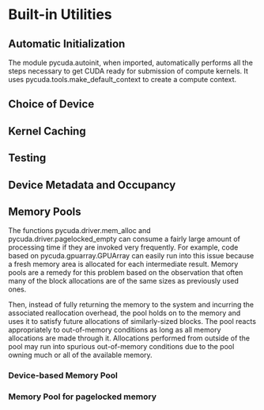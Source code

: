Built-in Utilities
==================

Automatic Initialization
------------------------

The module pycuda.autoinit, when imported, automatically performs all
the steps necessary to get CUDA ready for submission of compute kernels.
It uses pycuda.tools.make\_default\_context to create a compute context.

Choice of Device
----------------

Kernel Caching
--------------

Testing
-------

Device Metadata and Occupancy
-----------------------------

Memory Pools
------------

The functions pycuda.driver.mem\_alloc and
pycuda.driver.pagelocked\_empty can consume a fairly large amount of
processing time if they are invoked very frequently. For example, code
based on pycuda.gpuarray.GPUArray can easily run into this issue because
a fresh memory area is allocated for each intermediate result. Memory
pools are a remedy for this problem based on the observation that often
many of the block allocations are of the same sizes as previously used
ones.

Then, instead of fully returning the memory to the system and incurring
the associated reallocation overhead, the pool holds on to the memory
and uses it to satisfy future allocations of similarly-sized blocks. The
pool reacts appropriately to out-of-memory conditions as long as all
memory allocations are made through it. Allocations performed from
outside of the pool may run into spurious out-of-memory conditions due
to the pool owning much or all of the available memory.

### Device-based Memory Pool

### Memory Pool for pagelocked memory
